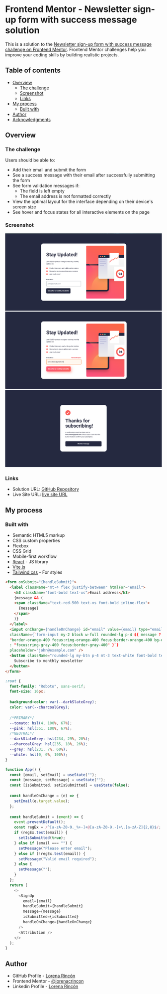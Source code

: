 # Frontend Mentor - Newsletter sign-up form with success message solution

This is a solution to the [Newsletter sign-up form with success message challenge on Frontend Mentor](https://www.frontendmentor.io/challenges/newsletter-signup-form-with-success-message-3FC1AZbNrv). Frontend Mentor challenges help you improve your coding skills by building realistic projects.

## Table of contents

- [Overview](#overview)
  - [The challenge](#the-challenge)
  - [Screenshot](#screenshot)
  - [Links](#links)
- [My process](#my-process)
  - [Built with](#built-with)
- [Author](#author)
- [Acknowledgments](#acknowledgments)

## Overview

### The challenge

Users should be able to:

- Add their email and submit the form
- See a success message with their email after successfully submitting the form
- See form validation messages if:
  - The field is left empty
  - The email address is not formatted correctly
- View the optimal layout for the interface depending on their device's screen size
- See hover and focus states for all interactive elements on the page

### Screenshot

![](./src/assets/images/screenshots/screenshot1.png)
![](./src/assets/images/screenshots/screenshot2.png)
![](./src/assets/images/screenshots/screenshot3.png)

### Links

- Solution URL: [GitHub Repository](https://github.com/lorenacrincon/newsletter-sign-up-with-success-message)
- Live Site URL: [live site URL](https://lorenacrincon.github.io/newsletter-sign-up-with-success-message/)

## My process

### Built with

- Semantic HTML5 markup
- CSS custom properties
- Flexbox
- CSS Grid
- Mobile-first workflow
- [React](https://reactjs.org/) - JS library
- [Vite.js](https://vitejs.dev/)
- [Tailwind css](https://tailwindcss.com/) - For styles

```html
<form onSubmit="{handleSubmit}">
  <label className="mt-4 flex justify-between" htmlFor="email">
    <h3 className="font-bold text-xs">Email address</h3>
    {message && (
    <span className="text-red-500 text-xs font-bold inline-flex">
      {message}
    </span>
    )}
  </label>
  <input onChange={handleOnChange} id="email" value={email} type="email"
  className={`form-input my-2 block w-full rounded-lg p-4 ${ message ?
  "border-orange-400 focus:ring-orange-400 focus:border-orange-400 bg-orange-50"
  : "focus:ring-gray-400 focus:border-gray-400" }`}
  placeholder="john@example.com" />
  <button className="rounded-lg my-btn p-4 mt-3 text-white font-bold text-base">
    Subscribe to monthly newsletter
  </button>
</form>
```

```css
:root {
  font-family: "Roboto", sans-serif;
  font-size: 16px;

  background-color: var(--darkSlateGrey);
  color: var(--charcoalGrey);

  /*PRIMARY*/
  --tomato: hsl(4, 100%, 67%);
  --pink: hsl(351, 100%, 67%);
  /*NEUTRAL*/
  --darkSlateGrey: hsl(234, 29%, 20%);
  --charcoalGrey: hsl(235, 18%, 26%);
  --grey: hsl(231, 7%, 60%);
  --white: hsl(0, 0%, 100%);
}
```

```js
function App() {
  const [email, setEmail] = useState("");
  const [message, setMessage] = useState("");
  const [isSubmitted, setIsSubmitted] = useState(false);

  const handleOnChange = (e) => {
    setEmail(e.target.value);
  };

  const handleSubmit = (event) => {
    event.preventDefault();
    const regEx = /^[a-zA-Z0-9._%+-]+@[a-zA-Z0-9.-]+\.[a-zA-Z]{2,8}$/;
    if (regEx.test(email)) {
      setIsSubmitted(true);
    } else if (email === "") {
      setMessage("Please enter email");
    } else if (!regEx.test(email)) {
      setMessage("Valid email required");
    } else {
      setMessage("");
    }
  };
  return (
    <>
      <SignUp
        email={email}
        handleSubmit={handleSubmit}
        message={message}
        isSubmitted={isSubmitted}
        handleOnChange={handleOnChange}
      />
      <Attribution />
    </>
  );
}
```

## Author

- GitHub Profile - [Lorena Rincón](https://github.com/lorenacrincon)
- Frontend Mentor - [@lorenacrincon](https://www.frontendmentor.io/profile/lorenacrincon)
- Linkedin Profile - [Lorena Rincón](https://www.linkedin.com/in/lore-rincon)

